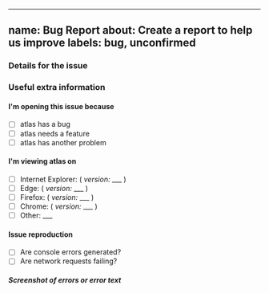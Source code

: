 ---
name: Bug Report
about: Create a report to help us improve
labels: bug, unconfirmed
--

### Details for the issue

<!--

Thanks for coming here to report an issue. :)

Please describe it in this section, fill out the correct check boxes
below with an "x" eg: [x], then click the "Submit new issue" button at the bottom

-->

### Useful extra information

<!--

The info below often helps, please fill it out if you're able to. :)

-->

#### I'm opening this issue because

- [ ] atlas has a bug
- [ ] atlas needs a feature
- [ ] atlas has another problem

#### I'm viewing atlas on

- [ ] Internet Explorer: ( _version:_ ___ )
- [ ] Edge: ( _version:_ ___ )
- [ ] Firefox: ( _version:_ ___ )
- [ ] Chrome: ( _version:_ ___ )
- [ ] Other: ___

#### Issue reproduction

<!--

To open the developer tools in most broswers, Right-click and choose Inspect Element. Navigate to the console and network tabs and repeate the process that is failing. Copy paste or take a screen shot and save it with this issue.

-->

- [ ] Are console errors generated?
- [ ] Are network requests failing?

##### Screenshot of errors or error text

